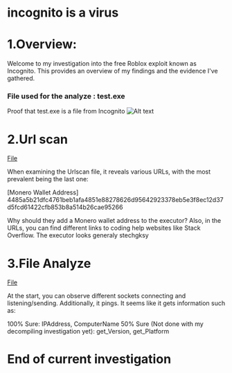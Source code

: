 # incognito is a virus

# 1.Overview:
Welcome to my investigation into the free Roblox exploit known as Incognito. 
This provides an overview of my findings and the evidence I've gathered.

### File used for the analyze : test.exe
Proof that test.exe is a file from Incognito
![Alt text](https://cdn.discordapp.com/attachments/1228376524407701665/1238949420184109167/image.png?ex=6641cdd0&is=66407c50&hm=0f75155c90474b9b364e551b26a9378d83fad64afa1d327f731d0c9fc540f7ea&)

# 2.Url scan
[File](https://raw.githubusercontent.com/Xenijo/incognito-is-a-virus/main/Proof/Urlscan)

When examining the Urlscan file, it reveals various URLs, with the most prevalent being the last one:

[Monero Wallet Address]
4485a5b21dfc4761beb1afa4851e88278626d95642923378eb5e3f8ec12d37d5fcd61422cfb853b8a514b26cae95266

Why should they add a Monero wallet address to the executor? Also, in the URLs, you can find different links to coding help websites like Stack Overflow. The executor looks generaly stechgksy

# 3.File Analyze
[File](https://raw.githubusercontent.com/Xenijo/incognito-is-a-virus/main/Proof/Analyze)

At the start, you can observe different sockets connecting and listening/sending. Additionally, it pings. It seems like it gets information such as:

100% Sure: IPAddress, ComputerName
50% Sure (Not done with my decompiling investigation yet): get_Version, get_Platform

# End of current investigation
